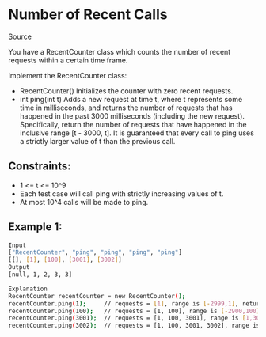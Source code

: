 # Number of Recent Calls
[Source](https://leetcode.com/problems/number-of-recent-calls/)

You have a RecentCounter class which counts the number of recent requests within a certain time frame.

Implement the RecentCounter class:

 - RecentCounter() Initializes the counter with zero recent requests.
 - int ping(int t) Adds a new request at time t, where t represents some time in milliseconds, and returns the number of requests that has happened in the past 3000 milliseconds (including the new request). Specifically, return the number of requests that have happened in the inclusive range [t - 3000, t].
It is guaranteed that every call to ping uses a strictly larger value of t than the previous call.

## Constraints:

 - 1 <= t <= 10^9
 - Each test case will call ping with strictly increasing values of t.
 - At most 10^4 calls will be made to ping.

## Example 1:
```sh
Input
["RecentCounter", "ping", "ping", "ping", "ping"]
[[], [1], [100], [3001], [3002]]
Output
[null, 1, 2, 3, 3]

Explanation
RecentCounter recentCounter = new RecentCounter();
recentCounter.ping(1);     // requests = [1], range is [-2999,1], return 1
recentCounter.ping(100);   // requests = [1, 100], range is [-2900,100], return 2
recentCounter.ping(3001);  // requests = [1, 100, 3001], range is [1,3001], return 3
recentCounter.ping(3002);  // requests = [1, 100, 3001, 3002], range is [2,3002], return 3
```
